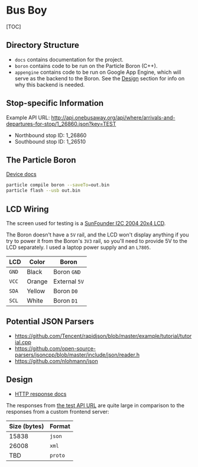 # Bus Boy

[TOC]

## Directory Structure

*   `docs` contains documentation for the project.
*   `boron` contains code to be run on the Particle Boron (C++).
*   `appengine` contains code to be run on Google App Engine, which will serve
    as the backend to the Boron. See the [Design](#design) section for info on
    why this backend is needed.

## Stop-specific Information

Example API URL:
http://api.onebusaway.org/api/where/arrivals-and-departures-for-stop/1_26860.json?key=TEST

*   Northbound stop ID: 1_26860
*   Southbound stop ID: 1_26510

## The Particle Boron

[Device docs](https://docs.particle.io/reference/device-os/firmware/boron/)

``` bash
particle compile boron --saveTo=out.bin
particle flash --usb out.bin
```

## LCD Wiring

The screen used for testing is a [SunFounder I2C 2004 20x4 LCD](
https://www.amazon.com/gp/product/B01GPUMP9C).

The Boron doesn't have a `5V` rail, and the LCD won't display anything if you try
to power it from the Boron's `3V3` rail, so you'll need to provide 5V to the LCD
separately. I used a laptop power supply and an `L7805`.

| LCD   | Color  | Boron           |
|-------|--------|-----------------|
| `GND` | Black  | Boron `GND`     |
| `VCC` | Orange | External `5V`   |
| `SDA` | Yellow | Boron `D0`      |
| `SCL` | White  | Boron `D1`      |

## Potential JSON Parsers

*   https://github.com/Tencent/rapidjson/blob/master/example/tutorial/tutorial.cpp
*   https://github.com/open-source-parsers/jsoncpp/blob/master/include/json/reader.h
*   https://github.com/nlohmann/json

## Design

*   [HTTP response docs](https://www.w3.org/Protocols/rfc2616/rfc2616-sec6.html)

The responses from [the test API URL](
http://api.onebusaway.org/api/where/arrivals-and-departures-for-stop/1_26860.json?key=TEST)
are quite large in comparison to the responses from a custom frontend server:

| Size (bytes) | Format |
|--------------|--------|
| 15838        | `json` |
| 26008        | `xml`  |
| TBD          | `proto`|
